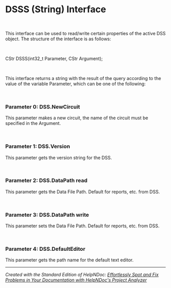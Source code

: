 # DSSS (String) Interface

&nbsp;

This interface can be used to read/write certain properties of the active DSS object. The structure of the interface is as follows:

&nbsp;

CStr DSSS(int32\_t Parameter, CStr Argument);

&nbsp;

This interface returns a string with the result of the query according to the value of the variable Parameter, which can be one of the following:

&nbsp;

### Parameter 0: DSS.NewCircuit

This parameter makes a new circuit, the name of the circuit must be specified in the Argument.

&nbsp;

### Parameter 1: DSS.Version

This parameter gets the version string for the DSS.

&nbsp;

### Parameter 2: DSS.DataPath read

This parameter gets the Data File Path. Default for reports, etc. from DSS.

&nbsp;

### Parameter 3: DSS.DataPath write

This parameter sets the Data File Path. Default for reports, etc. from DSS.

&nbsp;

### Parameter 4: DSS.DefaultEditor

This parameter gets the path name for the default text editor.


***
_Created with the Standard Edition of HelpNDoc: [Effortlessly Spot and Fix Problems in Your Documentation with HelpNDoc's Project Analyzer](<https://www.helpndoc.com/feature-tour/advanced-project-analyzer/>)_

